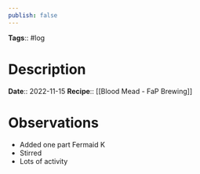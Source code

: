 ```yaml
---
publish: false
---
```

**Tags**:: #log

# Description
**Date**:: 2022-11-15
**Recipe**:: [[Blood Mead - FaP Brewing]]

# Observations
- Added one part Fermaid K
- Stirred
- Lots of activity